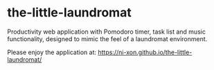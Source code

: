 # the-little-laundromat
Productivity web application with Pomodoro timer, task list and music functionality, designed to mimic the feel of a laundromat environment.

Please enjoy the application at: https://ni-xon.github.io/the-little-laundromat/
